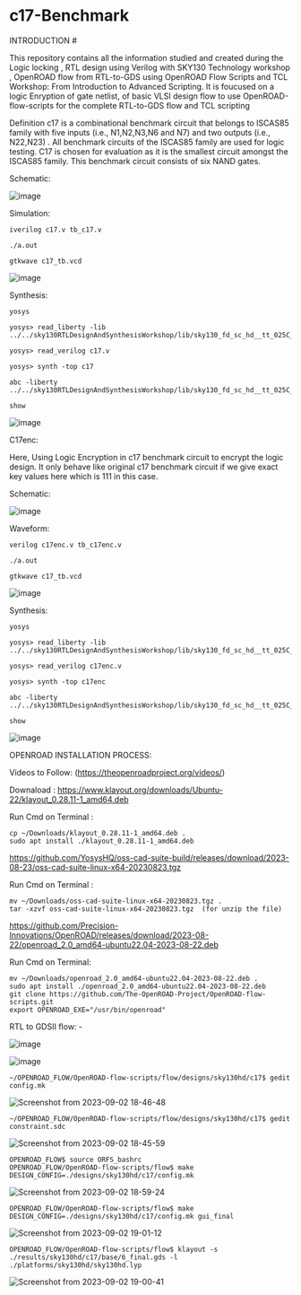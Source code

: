 # c17-Benchmark

INTRODUCTION #

This repository contains all the information studied and created during the Logic locking , RTL design using Verilog with SKY130 Technology workshop , OpenROAD flow from RTL-to-GDS using OpenROAD Flow Scripts and TCL Workshop: From Introduction to Advanced Scripting. It is foucused on a logic Enryption of gate netlist,  of basic VLSI design flow to use OpenROAD-flow-scripts for the complete RTL-to-GDS flow and TCL scripting 


Definition 
c17 is a combinational benchmark circuit that belongs to ISCAS85 family with five inputs (i.e., N1,N2,N3,N6 and N7) and two outputs (i.e., N22,N23) . All benchmark circuits of the ISCAS85 family are used for logic testing. C17 is chosen for evaluation as it is the smallest circuit amongst the ISCAS85 family. This benchmark circuit consists of six NAND gates.




Schematic:

![image](https://github.com/swapnilanand123/c17-Benchmark/assets/143795450/650463a8-f8e0-4b12-8c6d-3c7064010d17)

Simulation: 
```
iverilog c17.v tb_c17.v

./a.out

gtkwave c17_tb.vcd
```

![image](https://github.com/swapnilanand123/c17-Benchmark/assets/143795450/30fa5430-61c7-46aa-aca5-9647a5f77b82)

Synthesis:
```
yosys

yosys> read_liberty -lib ../../sky130RTLDesignAndSynthesisWorkshop/lib/sky130_fd_sc_hd__tt_025C_1v80.lib

yosys> read_verilog c17.v

yosys> synth -top c17

abc -liberty ../../sky130RTLDesignAndSynthesisWorkshop/lib/sky130_fd_sc_hd__tt_025C_1v80.lib

show
```
![image](https://github.com/swapnilanand123/c17-Benchmark/assets/143795450/737cdf46-defb-4c30-8f49-683f3f4bb6c4)




C17enc: 

Here, Using Logic Encryption in c17 benchmark circuit to encrypt the logic design. It only behave like original c17 benchmark circuit if we give exact key values here which is 111 in this case.


Schematic:

![image](https://github.com/swapnilanand123/c17-Benchmark/assets/143795450/e6bf92a4-924d-4493-9b63-6241b5d68bfd)


Waveform:
```
verilog c17enc.v tb_c17enc.v

./a.out

gtkwave c17_tb.vcd
```
![image](https://github.com/swapnilanand123/c17-Benchmark/assets/143795450/0041c7fa-6656-4813-889b-66c4e6c170a2)

Synthesis:
```
yosys

yosys> read_liberty -lib ../../sky130RTLDesignAndSynthesisWorkshop/lib/sky130_fd_sc_hd__tt_025C_1v80.lib

yosys> read_verilog c17enc.v

yosys> synth -top c17enc

abc -liberty ../../sky130RTLDesignAndSynthesisWorkshop/lib/sky130_fd_sc_hd__tt_025C_1v80.lib

show
```

![image](https://github.com/swapnilanand123/c17-Benchmark/assets/143795450/ed877cef-3f42-4c2c-96f5-8bdaf8204261)

OPENROAD INSTALLATION PROCESS:

Videos to Follow: (https://theopenroadproject.org/videos/) 

Downaload : https://www.klayout.org/downloads/Ubuntu-22/klayout_0.28.11-1_amd64.deb

Run Cmd on Terminal : 
```
cp ~/Downloads/klayout_0.28.11-1_amd64.deb .
sudo apt install ./klayout_0.28.11-1_amd64.deb
```
https://github.com/YosysHQ/oss-cad-suite-build/releases/download/2023-08-23/oss-cad-suite-linux-x64-20230823.tgz

Run Cmd on Terminal :
```
mv ~/Downloads/oss-cad-suite-linux-x64-20230823.tgz .
tar -xzvf oss-cad-suite-linux-x64-20230823.tgz  (for unzip the file)
```
https://github.com/Precision-Innovations/OpenROAD/releases/download/2023-08-22/openroad_2.0_amd64-ubuntu22.04-2023-08-22.deb

Run Cmd on Terminal:
```
mv ~/Downloads/openroad_2.0_amd64-ubuntu22.04-2023-08-22.deb .
sudo apt install ./openroad_2.0_amd64-ubuntu22.04-2023-08-22.deb
git clone https://github.com/The-OpenROAD-Project/OpenROAD-flow-scripts.git
export OPENROAD_EXE="/usr/bin/openroad"
```

RTL to GDSII flow: -

![image](https://github.com/swapnilanand123/c17-Benchmark/assets/143795450/8ef4d6be-2557-45b3-8991-a448f2c4adb7)

![image](https://github.com/swapnilanand123/c17-Benchmark/assets/143795450/5a315c38-0dae-448c-9f4a-80be7e93a6dc)

```
~/OPENROAD_FLOW/OpenROAD-flow-scripts/flow/designs/sky130hd/c17$ gedit config.mk 
```
![Screenshot from 2023-09-02 18-46-48](https://github.com/swapnilanand123/c17-Benchmark/assets/143795450/226c3c0b-55f6-4022-a18d-b1e802951884)
```
~/OPENROAD_FLOW/OpenROAD-flow-scripts/flow/designs/sky130hd/c17$ gedit constraint.sdc
```
![Screenshot from 2023-09-02 18-45-59](https://github.com/swapnilanand123/c17-Benchmark/assets/143795450/4723db02-e745-4efd-84df-5e6bfec515c3)

```
OPENROAD_FLOW$ source ORFS_bashrc
OPENROAD_FLOW/OpenROAD-flow-scripts/flow$ make DESIGN_CONFIG=./designs/sky130hd/c17/config.mk
```
![Screenshot from 2023-09-02 18-59-24](https://github.com/swapnilanand123/c17-Benchmark/assets/143795450/9d93276c-9ac3-467b-88f2-39a3d2a42e49)

```
OPENROAD_FLOW/OpenROAD-flow-scripts/flow$ make DESIGN_CONFIG=./designs/sky130hd/c17/config.mk gui_final
```
![Screenshot from 2023-09-02 19-01-12](https://github.com/swapnilanand123/c17-Benchmark/assets/143795450/937c03dc-efa4-4c35-94e6-52f3c2fa28c6)

```
OPENROAD_FLOW/OpenROAD-flow-scripts/flow$ klayout -s ./results/sky130hd/c17/base/6_final.gds -l ./platforms/sky130hd/sky130hd.lyp
```
![Screenshot from 2023-09-02 19-00-41](https://github.com/swapnilanand123/c17-Benchmark/assets/143795450/1ff9d953-f9d7-43bf-a987-de33e6c43154)






 



